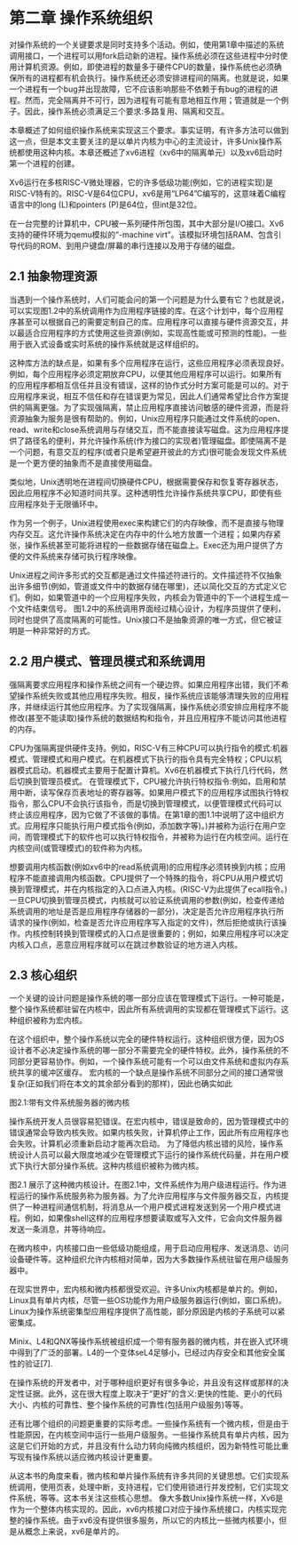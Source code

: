 # 第二章 操作系统组织

对操作系统的一个关键要求是同时支持多个活动。例如，使用第1章中描述的系统调用接口，一个进程可以用fork启动新的进程。操作系统必须在这些进程中分时使用计算机资源。例如，即使进程的数量多于硬件CPU的数量，操作系统也必须确保所有的进程都有机会执行。操作系统还必须安排进程间的隔离。也就是说，如果一个进程有一个bug并出现故障，它不应该影响那些不依赖于有bug的进程的进程。然而，完全隔离并不可行，因为进程有可能有意地相互作用；管道就是一个例子。因此，操作系统必须满足三个要求:多路复用、隔离和交互。

本章概述了如何组织操作系统来实现这三个要求。事实证明，有许多方法可以做到这一点，但是本文主要关注的是以单片内核为中心的主流设计，许多Unix操作系统都使用这种内核。本章还概述了xv6进程（xv6中的隔离单元）以及xv6启动时第一个进程的创建。

Xv6运行在多核RISC-V微处理器，它的许多低级功能(例如，它的进程实现)是RISC-V特有的。RISC-V是64位CPU，xv6是用“LP64”C编写的，这意味着C编程语言中的long (L)和pointers (P)是64位，但int是32位。

在一台完整的计算机中，CPU被一系列硬件所包围，其中大部分是I/O接口。Xv6支持的硬件环境为qemu模拟的“-machine virt”。该模拟环境包括RAM、包含引导代码的ROM、到用户键盘/屏幕的串行连接以及用于存储的磁盘。

## 2.1 抽象物理资源
当遇到一个操作系统时，人们可能会问的第一个问题是为什么要有它？也就是说，可以实现图1.2中的系统调用作为应用程序链接的库。在这个计划中，每个应用程序甚至可以根据自己的需要定制自己的库。应用程序可以直接与硬件资源交互，并以最适合应用程序的方式使用这些资源(例如，实现高性能或可预测的性能)。一些用于嵌入式设备或实时系统的操作系统就是这样组织的。

这种库方法的缺点是，如果有多个应用程序在运行，这些应用程序必须表现良好。例如，每个应用程序必须定期放弃CPU，以便其他应用程序可以运行。如果所有的应用程序都相互信任并且没有错误，这样的协作式分时方案可能是可以的。对于应用程序来说，相互不信任和存在错误更为常见，因此人们通常希望比合作方案提供的隔离更强。为了实现强隔离，禁止应用程序直接访问敏感的硬件资源，而是将资源抽象为服务是很有帮助的。例如，Unix应用程序只能通过文件系统的open、read、write和close系统调用与存储交互，而不能直接读写磁盘。这为应用程序提供了路径名的便利，并允许操作系统(作为接口的实现者)管理磁盘。即使隔离不是一个问题，有意交互的程序(或者只是希望避开彼此的方式)很可能会发现文件系统是一个更方便的抽象而不是直接使用磁盘。

类似地，Unix透明地在进程间切换硬件CPU，根据需要保存和恢复寄存器状态，因此应用程序不必知道时间共享。这种透明性允许操作系统共享CPU，即使有些应用程序处于无限循环中。

作为另一个例子，Unix进程使用exec来构建它们的内存映像，而不是直接与物理内存交互。这允许操作系统决定在内存中的什么地方放置一个进程；如果内存紧张，操作系统甚至可能将进程的一些数据存储在磁盘上。Exec还为用户提供了方便的文件系统来存储可执行程序映像。

Unix进程之间许多形式的交互都是通过文件描述符进行的。文件描述符不仅抽象出许多细节(例如，管道或文件中的数据存储在哪里)，还以简化交互的方式定义它们。例如，如果管道中的一个应用程序失败，内核会为管道中的下一个进程生成一个文件结束信号。 图1.2中的系统调用界面经过精心设计，为程序员提供了便利，同时也提供了高度隔离的可能性。Unix接口不是抽象资源的唯一方式，但它被证明是一种非常好的方式。

## 2.2 用户模式、管理员模式和系统调用
强隔离要求应用程序和操作系统之间有一个硬边界。如果应用程序出错，我们不希望操作系统失败或其他应用程序失败。相反，操作系统应该能够清理失败的应用程序，并继续运行其他应用程序。为了实现强隔离，操作系统必须安排应用程序不能修改(甚至不能读取)操作系统的数据结构和指令，并且应用程序不能访问其他进程的内存。

CPU为强隔离提供硬件支持。例如，RISC-V有三种CPU可以执行指令的模式:机器模式、管理模式和用户模式。在机器模式下执行的指令具有完全特权；CPU以机器模式启动。机器模式主要用于配置计算机。Xv6在机器模式下执行几行代码，然后切换到管理员模式。 在管理模式下，CPU被允许执行特权指令:例如，启用和禁用中断，读写保存页表地址的寄存器等。如果用户模式下的应用程序试图执行特权指令，那么CPU不会执行该指令，而是切换到管理模式，以便管理模式代码可以终止该应用程序，因为它做了不该做的事情。在第1章的图1.1中说明了这中组织方式。应用程序只能执行用户模式指令(例如，添加数字等)。)并被称为运行在用户空间，而管理模式下的软件也可以执行特权指令，并被称为运行在内核空间。运行在内核空间(或管理模式)的软件称为内核。

想要调用内核函数(例如xv6中的read系统调用)的应用程序必须转换到内核；应用程序不能直接调用内核函数。CPU提供了一个特殊的指令，将CPU从用户模式切换到管理模式，并在内核指定的入口点进入内核。(RISC-V为此提供了ecall指令。)一旦CPU切换到管理员模式，内核就可以验证系统调用的参数(例如，检查传递给系统调用的地址是否是应用程序存储器的一部分)，决定是否允许应用程序执行所请求的操作(例如，检查是否允许应用程序写入指定的文件)，然后拒绝或执行该操作。内核控制转换到管理模式的入口点是很重要的；例如，如果应用程序可以决定内核入口点，恶意应用程序就可以在跳过参数验证的地方进入内核。

## 2.3 核心组织
一个关键的设计问题是操作系统的哪一部分应该在管理模式下运行。一种可能是，整个操作系统都驻留在内核中，因此所有系统调用的实现都在管理模式下运行。这种组织被称为宏内核。

在这个组织中，整个操作系统以完全的硬件特权运行。这种组织很方便，因为OS设计者不必决定操作系统的哪一部分不需要完全的硬件特权。此外，操作系统的不同部分更容易协作。例如，一个操作系统可能有一个可以由文件系统和虚拟内存系统共享的缓冲区缓存。 宏内核的一个缺点是操作系统不同部分之间的接口通常很复杂(正如我们将在本文的其余部分看到的那样)，因此也确实如此

图2.1:带有文件系统服务器的微内核

操作系统开发人员很容易犯错误。在宏内核中，错误是致命的，因为管理模式中的错误通常会导致内核失败。如果内核失败，计算机停止工作，因此所有应用程序也会失败。计算机必须重新启动才能再次启动。 为了降低内核出错的风险，操作系统设计人员可以最大限度地减少在管理模式下运行的操作系统代码量，并在用户模式下执行大部分操作系统。这种内核组织被称为微内核。

图2.1 展示了这种微内核设计。在图2.1中，文件系统作为用户级进程运行。作为进程运行的操作系统服务称为服务器。为了允许应用程序与文件服务器交互，内核提供了一种进程间通信机制，将消息从一个用户模式进程发送到另一个用户模式进程。例如，如果像shell这样的应用程序想要读取或写入文件，它会向文件服务器发送一条消息，并等待响应。

在微内核中，内核接口由一些低级功能组成，用于启动应用程序、发送消息、访问设备硬件等。这种组织允许内核相对简单，因为大多数操作系统驻留在用户级服务器中。

在现实世界中，宏内核和微内核都很受欢迎。许多Unix内核都是单片的。例如，Linux具有单片内核，尽管一些OS功能作为用户级服务器运行(例如，窗口系统)。Linux为操作系统密集型应用程序提供了高性能，部分原因是内核的子系统可以紧密集成。

Minix、L4和QNX等操作系统被组织成一个带有服务器的微内核，并在嵌入式环境中得到了广泛的部署。L4的一个变体seL4足够小，已经过内存安全和其他安全属性的验证[7].

在操作系统的开发者中，对于哪种组织更好有很多争论，并且没有这样或那样的决定性证据。此外，这在很大程度上取决于“更好”的含义:更快的性能、更小的代码大小、内核的可靠性、整个操作系统的可靠性(包括用户级服务)等等。

还有比哪个组织的问题更重要的实际考虑。一些操作系统有一个微内核，但是由于性能原因，在内核空间中运行一些用户级服务。一些操作系统具有单片内核，因为这是它们开始的方式，并且没有什么动力转向纯微内核组织，因为新特性可能比重写现有操作系统以适应微内核设计更重要。

从这本书的角度来看，微内核和单片操作系统有许多共同的关键思想。它们实现系统调用，使用页表，处理中断，支持进程，它们使用锁进行并发控制，它们实现文件系统，等等。这本书关注这些核心思想。 像大多数Unix操作系统一样，Xv6是作为一个整体内核实现的。因此，xv6内核接口对应于操作系统接口，内核实现完整的操作系统。由于xv6没有提供很多服务，所以它的内核比一些微内核要小，但是从概念上来说，xv6是单片的。